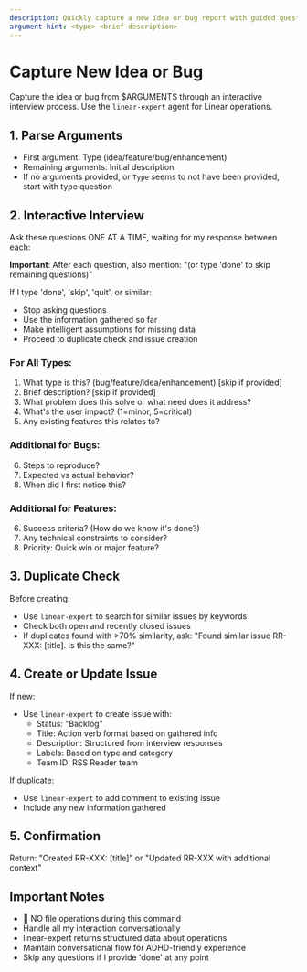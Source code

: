```yaml
---
description: Quickly capture a new idea or bug report with guided questions (Optional Arguments: <type> <brief-description>)
argument-hint: <type> <brief-description>
---
```


# Capture New Idea or Bug

Capture the idea or bug from $ARGUMENTS through an interactive interview process. Use the `linear-expert` agent for Linear operations.

## 1. Parse Arguments

- First argument: Type (idea/feature/bug/enhancement)
- Remaining arguments: Initial description
- If no arguments provided, or `Type` seems to not have been provided, start with type question

## 2. Interactive Interview

Ask these questions ONE AT A TIME, waiting for my response between each:

**Important**: After each question, also mention: "(or type 'done' to skip remaining questions)"

If I type 'done', 'skip', 'quit', or similar:

- Stop asking questions
- Use the information gathered so far
- Make intelligent assumptions for missing data
- Proceed to duplicate check and issue creation

### For All Types:

1. What type is this? (bug/feature/idea/enhancement) [skip if provided]
2. Brief description? [skip if provided]
3. What problem does this solve or what need does it address?
4. What's the user impact? (1=minor, 5=critical)
5. Any existing features this relates to?

### Additional for Bugs:

6. Steps to reproduce?
7. Expected vs actual behavior?
8. When did I first notice this?

### Additional for Features:

6. Success criteria? (How do we know it's done?)
7. Any technical constraints to consider?
8. Priority: Quick win or major feature?

## 3. Duplicate Check

Before creating:

- Use `linear-expert` to search for similar issues by keywords
- Check both open and recently closed issues
- If duplicates found with >70% similarity, ask: "Found similar issue RR-XXX: [title]. Is this the same?"

## 4. Create or Update Issue

If new:

- Use `linear-expert` to create issue with:
  - Status: "Backlog"
  - Title: Action verb format based on gathered info
  - Description: Structured from interview responses
  - Labels: Based on type and category
  - Team ID: RSS Reader team

If duplicate:

- Use `linear-expert` to add comment to existing issue
- Include any new information gathered

## 5. Confirmation

Return: "Created RR-XXX: [title]" or "Updated RR-XXX with additional context"

## Important Notes

- 🚫 NO file operations during this command
- Handle all my interaction conversationally
- linear-expert returns structured data about operations
- Maintain conversational flow for ADHD-friendly experience
- Skip any questions if I provide 'done' at any point
